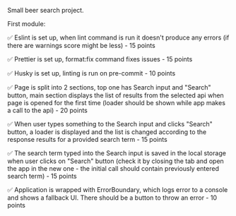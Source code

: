 Small beer search project.

First module:

✅ Eslint is set up, when lint command is run it doesn't produce any errors (if there are warnings score might be less) - 15 points

✅ Prettier is set up, format:fix command fixes issues - 15 points

✅ Husky is set up, linting is run on pre-commit - 10 points

✅ Page is split into 2 sections, top one has Search input and "Search" button, main section displays the list of results from the selected api when page is opened for the first time (loader should be shown while app makes a call to the api) - 20 points

✅ When user types something to the Search input and clicks "Search" button, a loader is displayed and the list is changed according to the response results for a provided search term - 15 points

✅ The search term typed into the Search input is saved in the local storage when user clicks on "Search" button (check it by closing the tab and open the app in the new one - the initial call should contain previously entered search term) - 15 points

✅ Application is wrapped with ErrorBoundary, which logs error to a console and shows a fallback UI. There should be a button to throw an error - 10 points
